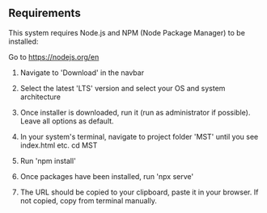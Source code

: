 ## Requirements

This system requires Node.js and NPM (Node Package Manager) to be installed:

Go to https://nodejs.org/en

1. Navigate to 'Download' in the navbar

2. Select the latest 'LTS' version and select your OS and system architecture

3. Once installer is downloaded, run it (run as administrator if possible).
   Leave all options as default.

4. In your system's terminal, navigate to project folder 'MST' until you see index.html etc.
   cd MST

5. Run 'npm install'

6. Once packages have been installed, run 'npx serve'

7. The URL should be copied to your clipboard, paste it in your browser. If not copied, copy from terminal manually.